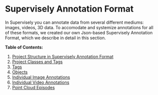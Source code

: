 # Supervisely Annotation Format

In Supervisely you can annotate data from several different mediums: images, videos, 3D data. To accomodate and systemize annotations for all of these formats, we created our own Json-based Supervisely Annotation Format, which we describe in detail in this section.

**Table of Contents:**

1. [Project Structure in Supervisely Annotation Format](../../data-organization/Annotation-JSON-format/01_Project_Structure_new.md)
2. [Project Classes and Tags](../../data-organization/Annotation-JSON-format/02_Project_Classes_And_Tags.md)
3. [Tags](../../data-organization/Annotation-JSON-format/03_Supervisely_format_tags.md)
4. [Objects](../../data-organization/Annotation-JSON-format/04_Supervisely_Format_objects.md)
5. [Individual Image Annotations](../../data-organization/Annotation-JSON-format/05_Supervisely_format_images.md)
6. [Individual Video Annotations](../../data-organization/Annotation-JSON-format/06_Supervisely_format_videos.md)
7. [Point Cloud Episodes](07_Supervisely_format_pointcloud_episode.md)
